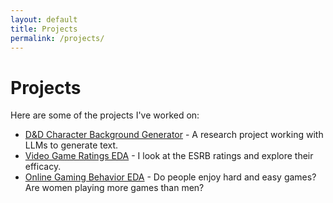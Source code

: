 ```yaml
---
layout: default
title: Projects
permalink: /projects/
---
```


# Projects

Here are some of the projects I've worked on:

- [D&D Character Background Generator](https://github.com/dmm4613/dnd-char-background) - A research project working with LLMs to generate text.
- [Video Game Ratings EDA](https://github.com/dmm4613/video-game-ratings) - I look at the ESRB ratings and explore their efficacy.
- [Online Gaming Behavior EDA](https://github.com/dmm4613/online-gaming-behavior-eda) - Do people enjoy hard and easy games? Are women playing more games than men?
